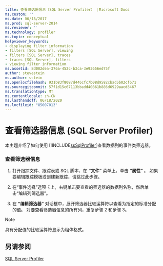 ```yaml
---
title: 查看筛选器信息（SQL Server Profiler） |Microsoft Docs
ms.custom: ''
ms.date: 06/13/2017
ms.prod: sql-server-2014
ms.reviewer: ''
ms.technology: profiler
ms.topic: conceptual
helpviewer_keywords:
- displaying filter information
- filters [SQL Server], viewing
- filters [SQL Server], traces
- traces [SQL Server], filters
- viewing filter information
ms.assetid: 8d002dea-376a-452c-b3ca-3e93656ed75f
author: stevestein
ms.author: sstein
ms.openlocfilehash: 931b83f8087d446cfc7b08d9582cbad5b02cf671
ms.sourcegitcommit: 57f1d15c67113bbadd40861b886d6929aacd3467
ms.translationtype: MT
ms.contentlocale: zh-CN
ms.lasthandoff: 06/18/2020
ms.locfileid: "85007013"
---
```

# <a name="view-filter-information-sql-server-profiler"></a>查看筛选器信息 (SQL Server Profiler)
  本主题介绍了如何使用 [!INCLUDE[ssSqlProfiler](../../includes/sssqlprofiler-md.md)]查看数据列的事件类筛选器。  
  
### <a name="to-view-filter-information"></a>查看筛选器信息  
  
1.  打开跟踪文件、跟踪表或 SQL 脚本，在 **“文件”** 菜单上，单击 **“属性”** 。 如果要编辑跟踪模板或创建新跟踪，请跳过此步骤。  
  
2.  在“事件选择”选项卡上，右键单击要查看的筛选器的数据列名称，然后单击“编辑列筛选器”。  
  
3.  在 **“编辑筛选器”** 对话框中，展开筛选器比较运算符以查看为指定的标准分配的值。 对要查看筛选器信息的所有列，重复步骤 2 和步骤 3。  
  
> [!NOTE]  
>  具有分配值的比较运算符显示为粗体格式。  
  
## <a name="see-also"></a>另请参阅  
 [SQL Server Profiler](sql-server-profiler.md)  
  
  
